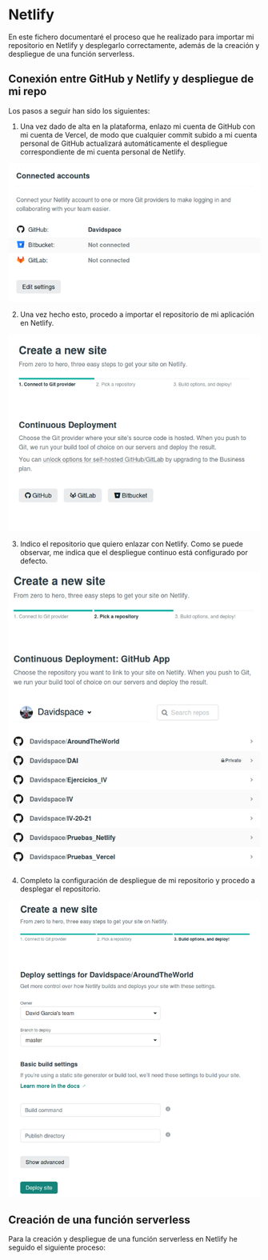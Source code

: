 # Netlify

En este fichero documentaré el proceso que he realizado para importar mi repositorio en Netlify y desplegarlo correctamente, además de la creación y despliegue de una función serverless.

## Conexión entre GitHub y Netlify y despliegue de mi repo

Los pasos a seguir han sido los siguientes:

1. Una vez dado de alta en la plataforma, enlazo mi cuenta de GitHub con mi cuenta de Vercel, de modo que cualquier commit subido a mi cuenta personal de GitHub actualizará automáticamente el despliegue correspondiente de mi cuenta personal de Netlify.

![GitHub enlazado con Netlify](https://github.com/Davidspace/AroundTheWorld/blob/master/docs/imagenes/netlify0.png)

2. Una vez hecho esto, procedo a importar el repositorio de mi aplicación en Netlify.

![Importar proyecto](https://github.com/Davidspace/AroundTheWorld/blob/master/docs/imagenes/netlify1.png)

3. Indico el repositorio que quiero enlazar con Netlify. Como se puede observar, me indica que el despliegue continuo está configurado por defecto.

![Elección del repositorio](https://github.com/Davidspace/AroundTheWorld/blob/master/docs/imagenes/netlify2.png)

4. Completo la configuración de despliegue de mi repositorio y procedo a desplegar el repositorio.

![Configuración de despliegue](https://github.com/Davidspace/AroundTheWorld/blob/master/docs/imagenes/netlify3.png)

## Creación de una función serverless

Para la creación y despliegue de una función serverless en Netlify he seguido el siguiente proceso:
